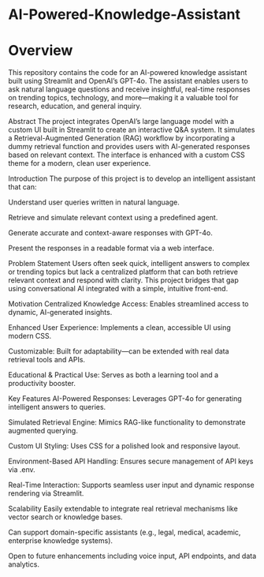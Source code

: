 # AI-Powered-Knowledge-Assistant

# Overview
This repository contains the code for an AI-powered knowledge assistant built using Streamlit and OpenAI’s GPT-4o. The assistant enables users to ask natural language questions and receive insightful, real-time responses on trending topics, technology, and more—making it a valuable tool for research, education, and general inquiry.

Abstract
The project integrates OpenAI’s large language model with a custom UI built in Streamlit to create an interactive Q&A system. It simulates a Retrieval-Augmented Generation (RAG) workflow by incorporating a dummy retrieval function and provides users with AI-generated responses based on relevant context. The interface is enhanced with a custom CSS theme for a modern, clean user experience.

Introduction
The purpose of this project is to develop an intelligent assistant that can:

Understand user queries written in natural language.

Retrieve and simulate relevant context using a predefined agent.

Generate accurate and context-aware responses with GPT-4o.

Present the responses in a readable format via a web interface.

Problem Statement
Users often seek quick, intelligent answers to complex or trending topics but lack a centralized platform that can both retrieve relevant context and respond with clarity. This project bridges that gap using conversational AI integrated with a simple, intuitive front-end.

Motivation
Centralized Knowledge Access: Enables streamlined access to dynamic, AI-generated insights.

Enhanced User Experience: Implements a clean, accessible UI using modern CSS.

Customizable: Built for adaptability—can be extended with real data retrieval tools and APIs.

Educational & Practical Use: Serves as both a learning tool and a productivity booster.

Key Features
AI-Powered Responses: Leverages GPT-4o for generating intelligent answers to queries.

Simulated Retrieval Engine: Mimics RAG-like functionality to demonstrate augmented querying.

Custom UI Styling: Uses CSS for a polished look and responsive layout.

Environment-Based API Handling: Ensures secure management of API keys via .env.

Real-Time Interaction: Supports seamless user input and dynamic response rendering via Streamlit.

Scalability
Easily extendable to integrate real retrieval mechanisms like vector search or knowledge bases.

Can support domain-specific assistants (e.g., legal, medical, academic, enterprise knowledge systems).

Open to future enhancements including voice input, API endpoints, and data analytics.
